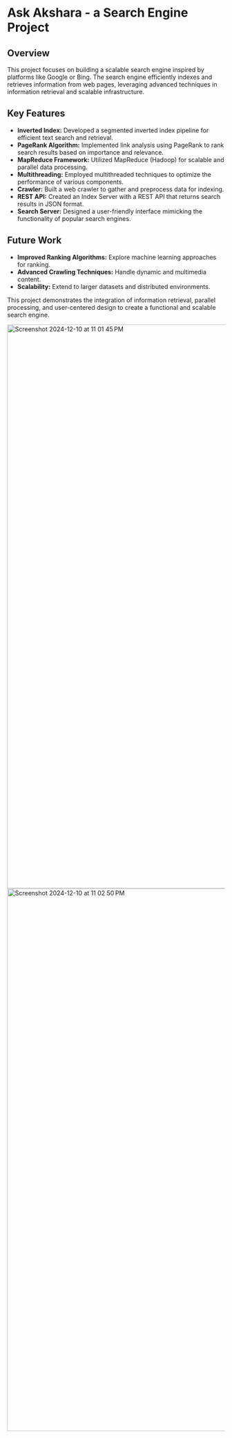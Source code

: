 # Ask Akshara - a Search Engine Project

## Overview

This project focuses on building a scalable search engine inspired by platforms like Google or Bing. The search engine efficiently indexes and retrieves information from web pages, leveraging advanced techniques in information retrieval and scalable infrastructure.

## Key Features

- **Inverted Index:** Developed a segmented inverted index pipeline for efficient text search and retrieval.
- **PageRank Algorithm:** Implemented link analysis using PageRank to rank search results based on importance and relevance.
- **MapReduce Framework:** Utilized MapReduce (Hadoop) for scalable and parallel data processing.
- **Multithreading:** Employed multithreaded techniques to optimize the performance of various components.
- **Crawler:** Built a web crawler to gather and preprocess data for indexing.
- **REST API:** Created an Index Server with a REST API that returns search results in JSON format.
- **Search Server:** Designed a user-friendly interface mimicking the functionality of popular search engines.

## Future Work

- **Improved Ranking Algorithms:** Explore machine learning approaches for ranking.
- **Advanced Crawling Techniques:** Handle dynamic and multimedia content.
- **Scalability:** Extend to larger datasets and distributed environments.

This project demonstrates the integration of information retrieval, parallel processing, and user-centered design to create a functional and scalable search engine.

<img width="1302" alt="Screenshot 2024-12-10 at 11 01 45 PM" src="https://github.com/user-attachments/assets/73da8e8e-07df-4b2b-92ab-9933a2fbf589">
<img width="1253" alt="Screenshot 2024-12-10 at 11 02 50 PM" src="https://github.com/user-attachments/assets/7fd59324-9af9-4fdd-9581-a64653bb5fab">

